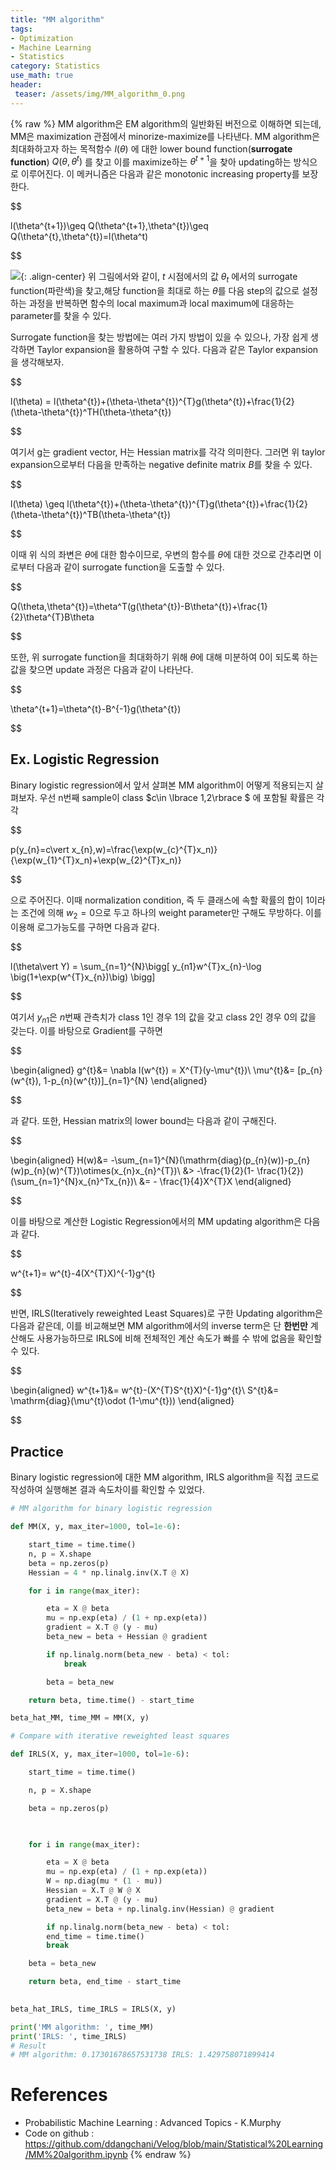 ```yaml
---
title: "MM algorithm"
tags:
- Optimization
- Machine Learning
- Statistics
category: Statistics
use_math: true
header: 
 teaser: /assets/img/MM_algorithm_0.png
---
```

{% raw %}
MM algorithm은 EM algorithm의 일반화된 버전으로 이해하면 되는데, MM은 maximization 관점에서 minorize-maximize를 나타낸다. MM algorithm은 최대화하고자 하는 목적함수 $l(\theta)$ 에 대한 lower bound function(**surrogate function**) $Q(\theta,\theta^{t})$ 를 찾고 이를 maximize하는 $\theta^{t+1}$을 찾아 updating하는 방식으로 이루어진다. 이 메커니즘은 다음과 같은 monotonic increasing property를 보장한다.

$$

l(\theta^{t+1})\geq Q(\theta^{t+1},\theta^{t})\geq Q(\theta^{t},\theta^{t})=l(\theta^t)

$$

![](/assets/img/MM_algorithm_0.png){: .align-center}
위 그림에서와 같이, $t$ 시점에서의 값 $\theta_{t}$ 에서의 surrogate function(파란색)을 찾고,해당 function을 최대로 하는 $\theta$를 다음 step의 값으로 설정하는 과정을 반복하면 함수의 local maximum과 local maximum에 대응하는 parameter를 찾을 수 있다.

Surrogate function을 찾는 방법에는 여러 가지 방법이 있을 수 있으나, 가장 쉽게 생각하면 Taylor expansion을 활용하여 구할 수 있다. 다음과 같은 Taylor expansion을 생각해보자.

$$

l(\theta) = l(\theta^{t})+(\theta-\theta^{t})^{T}g(\theta^{t})+\frac{1}{2}(\theta-\theta^{t})^TH(\theta-\theta^{t})

$$

여기서 g는 gradient vector, H는 Hessian matrix를 각각 의미한다. 그러면 위 taylor expansion으로부터 다음을 만족하는 negative definite matrix $B$를 찾을 수 있다.

$$

l(\theta) \geq l(\theta^{t})+(\theta-\theta^{t})^{T}g(\theta^{t})+\frac{1}{2}(\theta-\theta^{t})^TB(\theta-\theta^{t})

$$

이때 위 식의 좌변은 $\theta$에 대한 함수이므로, 우변의 함수를 $\theta$에 대한 것으로 간추리면 이로부터 다음과 같이 surrogate function을 도출할 수 있다.

$$

Q(\theta,\theta^{t})=\theta^T(g(\theta^{t})-B\theta^{t})+\frac{1}{2}\theta^{T}B\theta

$$

또한, 위 surrogate function을 최대화하기 위해 $\theta$에 대해 미분하여 0이 되도록 하는 값을 찾으면 update 과정은 다음과 같이 나타난다.

$$

\theta^{t+1}=\theta^{t}-B^{-1}g(\theta^{t})

$$

## Ex. Logistic Regression

Binary logistic regression에서 앞서 살펴본 MM algorithm이 어떻게 적용되는지 살펴보자. 우선 n번째 sample이 class $c\in \lbrace 1,2\rbrace $ 에 포함될 확률은 각각

$$

p(y_{n}=c\vert x_{n},w)=\frac{\exp(w_{c}^{T}x_n)}{\exp(w_{1}^{T}x_n)+\exp(w_{2}^{T}x_n)}

$$

으로 주어진다. 이때 normalization condition, 즉 두 클래스에 속할 확률의 합이 1이라는 조건에 의해 $w_{2}=0$으로 두고 하나의 weight parameter만 구해도 무방하다. 이를 이용해 로그가능도를 구하면 다음과 같다.

$$

l(\theta\vert Y) = \sum_{n=1}^{N}\bigg[
y_{n1}w^{T}x_{n}-\log \big(1+\exp(w^{T}x_{n})\big)
\bigg]

$$

여기서 $y_{n1}$은 $n$번째 관측치가 class 1인 경우 1의 값을 갖고 class 2인 경우 0의 값을 갖는다.
이를 바탕으로 Gradient를 구하면

$$

\begin{aligned}
g^{t}&= \nabla l(w^{t}) = X^{T}(y-\mu^{t})\\
\mu^{t}&= [p_{n}(w^{t}), 1-p_{n}(w^{t})]_{n=1}^{N}
\end{aligned}

$$

과 같다. 또한, Hessian matrix의 lower bound는 다음과 같이 구해진다.

$$

\begin{aligned}
H(w)&= -\sum_{n=1}^{N}(\mathrm{diag}(p_{n}(w))-p_{n}(w)p_{n}(w)^{T})\otimes(x_{n}x_{n}^{T})\\
&> -\frac{1}{2}(1- \frac{1}{2})(\sum_{n=1}^{N}x_{n}^Tx_{n})\\
&= - \frac{1}{4}X^{T}X
\end{aligned}

$$

이를 바탕으로 계산한 Logistic Regression에서의 MM updating algorithm은 다음과 같다.

$$

w^{t+1}= w^{t}-4(X^{T}X)^{-1}g^{t}

$$

반면, IRLS(Iteratively reweighted Least Squares)로 구한 Updating algorithm은 다음과 같은데,
이를 비교해보면 MM algorithm에서의 inverse term은 단 **한번만** 계산해도 사용가능하므로 IRLS에 비해 전체적인 계산 속도가 빠를 수 밖에 없음을 확인할 수 있다.

$$

\begin{aligned}
w^{t+1}&=  w^{t}-(X^{T}S^{t}X)^{-1}g^{t}\\
S^{t}&= \mathrm{diag}(\mu^{t}\odot (1-\mu^{t}))
\end{aligned}

$$

## Practice
Binary logistic regression에 대한 MM algorithm, IRLS algorithm을 직접 코드로 작성하여 실행해본 결과 속도차이를 확인할 수 있었다.

```python
# MM algorithm for binary logistic regression

def MM(X, y, max_iter=1000, tol=1e-6):

    start_time = time.time()
    n, p = X.shape
    beta = np.zeros(p)
    Hessian = 4 * np.linalg.inv(X.T @ X)

    for i in range(max_iter):

        eta = X @ beta
        mu = np.exp(eta) / (1 + np.exp(eta))
        gradient = X.T @ (y - mu)
        beta_new = beta + Hessian @ gradient

        if np.linalg.norm(beta_new - beta) < tol:
            break

        beta = beta_new

    return beta, time.time() - start_time

beta_hat_MM, time_MM = MM(X, y)
```

```python
# Compare with iterative reweighted least squares

def IRLS(X, y, max_iter=1000, tol=1e-6):

    start_time = time.time()

    n, p = X.shape

    beta = np.zeros(p)

    

    for i in range(max_iter):

        eta = X @ beta
        mu = np.exp(eta) / (1 + np.exp(eta))
        W = np.diag(mu * (1 - mu))
        Hessian = X.T @ W @ X
        gradient = X.T @ (y - mu)
        beta_new = beta + np.linalg.inv(Hessian) @ gradient

        if np.linalg.norm(beta_new - beta) < tol:
        end_time = time.time()
        break

    beta = beta_new

    return beta, end_time - start_time
  

beta_hat_IRLS, time_IRLS = IRLS(X, y)
```

```python
print('MM algorithm: ', time_MM)
print('IRLS: ', time_IRLS)
# Result
# MM algorithm: 0.17301678657531738 IRLS: 1.429758071899414
```


# References
- Probabilistic Machine Learning : Advanced Topics - K.Murphy
- Code on github : https://github.com/ddangchani/Velog/blob/main/Statistical%20Learning/MM%20algorithm.ipynb
{% endraw %}